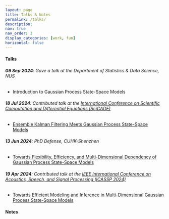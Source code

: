 ```yaml
---
layout: page
title: Talks & Notes
permalink: /talks/
description: 
nav: true
nav_order: 3
display_categories: [work, fun]
horizontal: false
---
```


#### **Talks**
###### **09 Sep 2024**: Gave a talk at the Department of Statistics & Data Science, NUS
- Introduction to Gaussian Process State-Space Models

###### **18 Jul 2024**: Contributed talk at the [International Conference on Scientific Computation and Differential Equations (SciCADE)](<https://www.scicade2024.org/>)
- [Ensemble Kalman Filtering Meets Gaussian Process State-Space Models]()

###### **13 Jun 2024**: PhD Defense, CUHK-Shenzhen
- [Towards Flexibility, Efficiency, and Multi-Dimensional Dependency of Gaussian Process State-Space Models]()


###### **19 Apr 2024**: Contributed talk at the [IEEE International Conference on Acoustics, Speech, and Signal Processing (ICASSP 2024)](<https://2024.ieeeicassp.org/>)
- [Towards Efficient Modeling and Inference in Multi-Dimensional Gaussian Process State-Space Models]()

#### **Notes**




